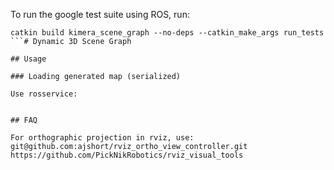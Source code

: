 To run the google test suite using ROS, run:

```
catkin build kimera_scene_graph --no-deps --catkin_make_args run_tests
```# Dynamic 3D Scene Graph

## Usage

### Loading generated map (serialized)

Use rosservice:


## FAQ

For orthographic projection in rviz, use:
git@github.com:ajshort/rviz_ortho_view_controller.git
https://github.com/PickNikRobotics/rviz_visual_tools
